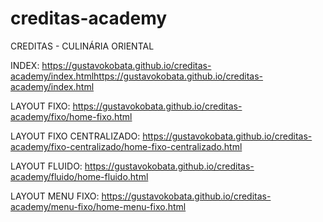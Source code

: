 # creditas-academy

CREDITAS - CULINÁRIA ORIENTAL

INDEX: https://gustavokobata.github.io/creditas-academy/index.htmlhttps://gustavokobata.github.io/creditas-academy/index.html

LAYOUT FIXO: https://gustavokobata.github.io/creditas-academy/fixo/home-fixo.html

LAYOUT FIXO CENTRALIZADO: https://gustavokobata.github.io/creditas-academy/fixo-centralizado/home-fixo-centralizado.html

LAYOUT FLUIDO: https://gustavokobata.github.io/creditas-academy/fluido/home-fluido.html

LAYOUT MENU FIXO: https://gustavokobata.github.io/creditas-academy/menu-fixo/home-menu-fixo.html
